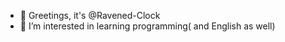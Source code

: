 - 👋 Greetings, it's @Ravened-Clock
- 👀 I’m interested in learning programming( and English as well)

<!---
Ravened-Clock/Ravened-Clock is a ✨ special ✨ repository because its `README.md` (this file) appears on your GitHub profile.
You can click the Preview link to take a look at your changes.
--->
